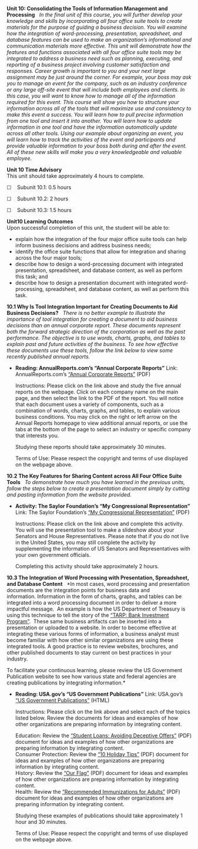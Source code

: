 **Unit 10: Consolidating the Tools of Information Management and
Processing** <span id="10"></span> 
*In the final unit of this course, you will further develop your
knowledge and skills by incorporating all four office suite tools to
create materials for the purpose of guiding a business decision. You
will examine how the integration of word-processing, presentation,
spreadsheet, and database features can be used to make an organization’s
informational and communication materials more effective. This unit will
demonstrate how the features and functions associated with all four
office suite tools may be integrated to address a business need such as
planning, executing, and reporting of a business project involving
customer satisfaction and responses. Career growth is important to you
and your next large assignment may be just around the corner. For
example, your boss may ask you to manage an event for the company, such
as an industry conference or any large off-site event that will include
both employees and clients. In this case, you will want to know how to
manage all of the information required for this event. This course will
show you how to structure your information across all of the tools that
will maximize use and consistency to make this event a success. You will
learn how to pull precise information from one tool and insert it into
another. You will learn how to update information in one tool and have
the information automatically update across all other tools. Using our
example about organizing an event, you will learn how to track the
activities of the event and participants and provide valuable
information to your boss both during and after the event. All of these
new skills will make you a very knowledgeable and valuable employee.*

**Unit 10 Time Advisory**  
This unit should take approximately 4 hours to complete.  
  
 ☐    Subunit 10.1: 0.5 hours  
  
 ☐    Subunit 10.2: 2 hours  
  
 ☐    Subunit 10.3: 1.5 hours

**Unit10 Learning Outcomes**  
Upon successful completion of this unit, the student will be able to:
-   explain how the integration of the four major office suite tools can
    help inform business decisions and address business needs;
-   identify the office suite functions that allow for integration and
    sharing across the four major tools;
-   describe how to design a word-processing document with integrated
    presentation, spreadsheet, and database content, as well as perform
    this task; and
-   describe how to design a presentation document with integrated
    word-processing, spreadsheet, and database content, as well as
    perform this task.

**10.1 Why Is Tool Integration Important for Creating Documents to Aid
Business Decisions?** <span id="10.1"></span> 
*There is no better example to illustrate the importance of tool
integration for creating a document to aid business decisions than an
annual corporate report. These documents represent both the forward
strategic direction of the corporation as well as the past
performance. The objective is to use words, charts, graphs, and tables
to explain past and future activities of the business. To see how
effective these documents use these tools, follow the link below to view
some recently published annual reports.*

-   **Reading: AnnualReports.com’s “Annual Corporate Reports”**
    Link: AnnualReports.com’s [“Annual Corporate
    Reports”](http://www.annualreports.com/) (PDF)  
      
     Instructions: Please click on the link above and study the five
    annual reports on the webpage. Click on each company name on the
    main page, and then select the link to the PDF of the report. You
    will notice that each document uses a variety of components, such as
    a combination of words, charts, graphs, and tables, to explain
    various business conditions. You may click on the right or left
    arrow on the Annual Reports homepage to view additional annual
    reports, or use the tabs at the bottom of the page to select an
    industry or specific company that interests you.  
      
     Studying these reports should take approximately 30 minutes.  
      
     Terms of Use: Please respect the copyright and terms of use
    displayed on the webpage above.

**10.2 The Key Features for Sharing Content across All Four Office Suite
Tools** <span id="10.2"></span> 
*To demonstrate how much you have learned in the previous units, follow
the steps below to create a presentation document simply by cutting and
pasting information from the website provided.*

-   **Activity: The Saylor Foundation’s “My Congressional
    Representation”**
    Link: The Saylor Foundation’s [“My Congressional
    Representation”](https://resources.saylor.org/archived/wp-content/uploads/2013/01/PRDV208-10.2-My-Congressional-Representation-Activity-FINAL.pdf)
    (PDF)  
      
     Instructions: Please click on the link above and complete this
    activity. You will use the presentation tool to make a slideshow
    about your Senators and House Representatives. Please note that if
    you do not live in the United States, you may still complete the
    activity by supplementing the information of US Senators and
    Representatives with your own government officials.  
      
     Completing this activity should take approximately 2 hours.

**10.3 The Integration of Word Processing with Presentation,
Spreadsheet, and Database Content** <span id="10.3"></span> 
*In most cases, word processing and presentation documents are the
integration points for business data and information. Information in the
form of charts, graphs, and tables can be integrated into a word
processing document in order to deliver a more impactful message.  An
example is how the US Department of Treasury is using this technique to
tell the story of the [“TARP: Bank Investment
Program”](http://www.treasury.gov/initiatives/financial-stability/TARP-Programs/bank-investment-programs/Pages/default.aspx). 
These same business artifacts can be inserted into a presentation or
uploaded to a website. In order to become effective at integrating these
various forms of information, a business analyst must become familiar
with how other similar organizations are using these integrated tools. A
good practice is to review websites, brochures, and other published
documents to stay current on best practices in your industry.  
  
 To facilitate your continuous learning, please review the US Government
Publication website to see how various state and federal agencies are
creating publications by integrating information.*

-   **Reading: USA.gov’s “US Government Publications”**
    Link: USA.gov’s [“US Government
    Publications”](http://publications.usa.gov/USAPubs.php?PubID=648) (HTML)  
      
     Instructions: Please click on the link above and select each of the
    topics listed below. Review the documents for ideas and examples of
    how other organizations are preparing information by integrating
    content.  
      
     Education: Review the [“Student Loans: Avoiding Deceptive
    Offers”](http://publications.usa.gov/USAPubs.php?PubID=233) (PDF)
    document for ideas and examples of how other organizations are
    preparing information by integrating content.  
     Consumer Protection: Review the [“10 Holiday
    Tips”](http://publications.usa.gov/USAPubs.php?PubID=824) (PDF)
    document for ideas and examples of how other organizations are
    preparing information by integrating content.  
     History: Review the [“Our
    Flag”](http://publications.usa.gov/USAPubs.php?PubID=1242) (PDF)
    document for ideas and examples of how other organizations are
    preparing information by integrating content.  
     Health: Review the [“Recommended Immunizations for
    Adults”](http://publications.usa.gov/USAPubs.php?PubID=658) (PDF)
    document for ideas and examples of how other organizations are
    preparing information by integrating content.  
      
     Studying these examples of publications should take approximately 1
    hour and 30 minutes.  
      
     Terms of Use: Please respect the copyright and terms of use
    displayed on the webpage above.


